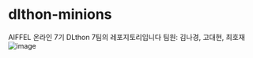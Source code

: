 # dlthon-minions
AIFFEL 온라인 7기 DLthon 7팀의 레포지토리입니다
팀원: 김나경, 고대현, 최호재
![image](https://github.com/4rldur0/dlthon-minions/assets/111371565/d285b5b7-c6a9-4138-888b-8c8b7b754061)

